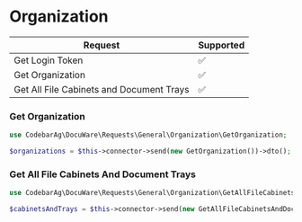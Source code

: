# Organization

| Request                                                     | Supported |
|-------------------------------------------------------------|-----------|
| Get Login Token                                             | ✅         |
| Get Organization                                            | ✅         |
| Get All File Cabinets and Document Trays                    | ✅         |


### Get Organization
```php
use CodebarAg\DocuWare\Requests\General\Organization\GetOrganization;

$organizations = $this->connector->send(new GetOrganization())->dto();
```

### Get All File Cabinets And Document Trays
```php
use CodebarAg\DocuWare\Requests\General\Organization\GetAllFileCabinetsAndDocumentTrays;

$cabinetsAndTrays = $this->connector->send(new GetAllFileCabinetsAndDocumentTrays())->dto();
```

